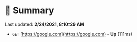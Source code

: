 # 📖 Summary
Last updated: **2/24/2021, 8:10:29 AM**

- `GET` [https://google.com](https://google.com) - **Up** (111ms)
